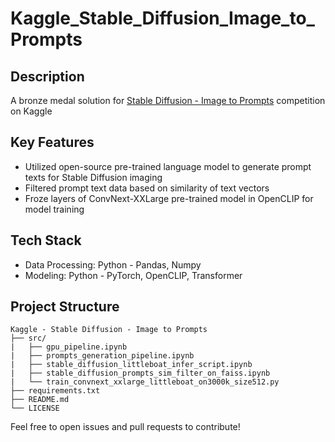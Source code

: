 # Kaggle_Stable_Diffusion_Image_to_Prompts

## Description
A bronze medal solution for [Stable Diffusion - Image to Prompts](https://www.kaggle.com/competitions/stable-diffusion-image-to-prompts) competition on Kaggle

## Key Features
- Utilized open-source pre-trained language model to generate prompt texts for Stable Diffusion imaging
- Filtered prompt text data based on similarity of text vectors
- Froze layers of ConvNext-XXLarge pre-trained model in OpenCLIP for model training

## Tech Stack
- Data Processing: Python - Pandas, Numpy
- Modeling: Python - PyTorch, OpenCLIP, Transformer

## Project Structure
```
Kaggle - Stable Diffusion - Image to Prompts
├── src/
|   ├── gpu_pipeline.ipynb
|   ├── prompts_generation_pipeline.ipynb
|   ├── stable_diffusion_littleboat_infer_script.ipynb
|   ├── stable_diffusion_prompts_sim_filter_on_faiss.ipynb
|   └── train_convnext_xxlarge_littleboat_on3000k_size512.py
├── requirements.txt
├── README.md
└── LICENSE
```

Feel free to open issues and pull requests to contribute!
